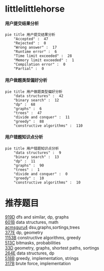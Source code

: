 # littlelittlehorse

<!-- tabs:start -->



#### **用户提交结果分析**

```mermaid
pie title 用户提交结果分析
    "Accepted" :  47
    "Rejected" :  0
    "Wrong answer" :  17
    "Runtime error" :  6
    "Time limit exceeded" :  28
    "Memory limit exceeded" :  1
    "Compilation error" :  0
    "Partial" :  0
```

#### **用户做题类型偏好分析**

```mermaid
pie title 用户做题类型偏好分析
    "data structures" :  42
    "binary search" :  12
    "dp" :  68
    "graphs" :  6
    "trees" :  47
    "divide and conquer" :  11
    "greedy" :  88
    "constructive algorithms" :  110
```
#### **用户错题知识点分析**

```mermaid
pie title 用户错题知识点分析
    "data structures" :  9
    "binary search" :  13
    "dp" :  11
    "graphs" :  90
    "trees" :  1
    "divide and conquer" :  0
    "greedy" :  10
    "constructive algorithms" :  10
```



<!-- tabs:end -->
# 推荐题目
[919D](https://codeforces.com/contest/919/problem/D)		dfs and similar,
                        dp,
                        graphs		  
[601B](https://codeforces.com/contest/601/problem/B)		data structures,
                        math		  
[acmsguru4](https://codeforces.com/contest/acmsguru/problem/4)		dsu,graphs,sortings,trees		  
[377E](https://codeforces.com/contest/377/problem/E)		dp,
                        geometry		  
[1153B](https://codeforces.com/contest/1153/problem/B)		constructive algorithms,
                        greedy		  
[513C](https://codeforces.com/contest/513/problem/C)		bitmasks,
                        probabilities		  
[33D](https://codeforces.com/contest/33/problem/D)		geometry,
                        graphs,
                        shortest paths,
                        sortings		  
[264E](https://codeforces.com/contest/264/problem/E)		data structures,
                        dp		  
[518B](https://codeforces.com/contest/518/problem/B)		greedy,
                        implementation,
                        strings		  
[317B](https://codeforces.com/contest/317/problem/B)		brute force,
                        implementation		  
